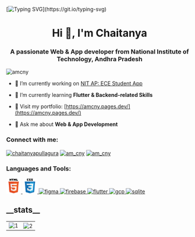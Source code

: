 

[![Typing SVG](https://readme-typing-svg.demolab.com?font=Pacifico&size=35&pause=1000&vCenter=true&width=435&lines=Hello%2C+There!+%F0%9F%91%8B;This+is+Chaitanya;Nice+to+meet+you!)](https://git.io/typing-svg)

<h1 align="center">Hi 👋, I'm Chaitanya</h1>
<h3 align="center">A passionate Web & App developer from National Institute of Technology, Andhra Pradesh</h3>

<p align="left"> <img src="https://komarev.com/ghpvc/?username=amcny&label=Profile%20views&color=0e75b6&style=flat" alt="amcny" /> </p>

- 🔭 I’m currently working on [NIT AP: ECE Student App](https://www.linkedin.com/posts/chaitanyapullagura_exciting-announcement-introducing-activity-7093802000559083520-obKU?utm_source=share&utm_medium=member_android)

- 🌱 I’m currently learning **Flutter & Backend-related Skills**

- 👤 Visit my portfolio: [https://amcny.pages.dev/](https://amcny.pages.dev/)

- 💬 Ask me about **Web & App Development**

<h3 align="left">Connect with me:</h3>
<p align="left">
<a href="https://linkedin.com/in/chaitanyapullagura" target="blank"><img align="center" src="https://raw.githubusercontent.com/rahuldkjain/github-profile-readme-generator/master/src/images/icons/Social/linked-in-alt.svg" alt="chaitanyapullagura" height="30" width="40" /></a>
<a href="https://instagram.com/am_cny" target="blank"><img align="center" src="https://raw.githubusercontent.com/rahuldkjain/github-profile-readme-generator/master/src/images/icons/Social/instagram.svg" alt="am_cny" height="30" width="40" /></a>
<a href="https://twitter.com/am_cny" target="blank"><img align="center" src="https://raw.githubusercontent.com/rahuldkjain/github-profile-readme-generator/master/src/images/icons/Social/twitter.svg" alt="am_cny" height="30" width="40" /></a>
</p>

<h3 align="left">Languages and Tools:</h3>
<p align="left"> <a href="https://www.w3.org/html/" target="_blank" rel="noreferrer"> <img src="https://raw.githubusercontent.com/devicons/devicon/master/icons/html5/html5-original-wordmark.svg" alt="html5" width="40" height="40"/> </a> <a href="https://www.w3schools.com/css/" target="_blank" rel="noreferrer"> <img src="https://raw.githubusercontent.com/devicons/devicon/master/icons/css3/css3-original-wordmark.svg" alt="css3" width="40" height="40"/> </a> <a href="https://www.figma.com/" target="_blank" rel="noreferrer"> <img src="https://www.vectorlogo.zone/logos/figma/figma-icon.svg" alt="figma" width="40" height="40"/> </a> <a href="https://firebase.google.com/" target="_blank" rel="noreferrer"> <img src="https://www.vectorlogo.zone/logos/firebase/firebase-icon.svg" alt="firebase" width="40" height="40"/> </a> <a href="https://flutter.dev" target="_blank" rel="noreferrer"> <img src="https://www.vectorlogo.zone/logos/flutterio/flutterio-icon.svg" alt="flutter" width="40" height="40"/> </a> <a href="https://cloud.google.com" target="_blank" rel="noreferrer"> <img src="https://www.vectorlogo.zone/logos/google_cloud/google_cloud-icon.svg" alt="gcp" width="40" height="40"/> </a> <a href="https://www.sqlite.org/" target="_blank" rel="noreferrer"> <img src="https://www.vectorlogo.zone/logos/sqlite/sqlite-icon.svg" alt="sqlite" width="40" height="40"/> </a> </p>

## \_\_stats__

<table>
  <tr>
    <td><img src="https://github-readme-stats.vercel.app/api?username=amcny&show_icons=true&locale=en&theme=tokyonight&title_color=9c38ff"  display=block width=100% height=auto alt="1"></td>
    <td><img src="https://github-readme-stats.vercel.app/api/top-langs?username=amcny&layout=compact&show_icons=true&locale=en&theme=tokyonight&title_color=9c38ff&hide=jupyter%20notebook"  display=block height=190 align="center" alt="2"></td>
   </tr>
</table>

